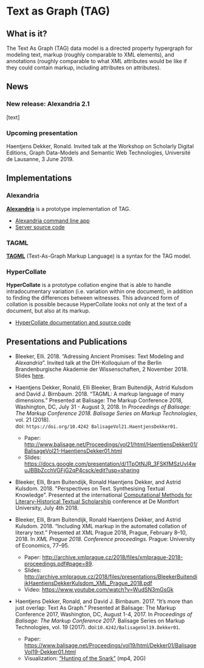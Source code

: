 # Text as Graph (TAG)

## What is it?

The Text As Graph (TAG) data model is a directed property hypergraph for modeling text, markup (roughly comparable to XML elements), and annotations (roughly comparable to what XML attributes would be like if they could contain markup, including attributes on attributes).

## News

### New release: Alexandria 2.1
[text]

### Upcoming presentation

Haentjens Dekker, Ronald. Invited talk at the Workshop on Scholarly Digital Editions, Graph Data-Models and Semantic Web Technologies, Université de Lausanne, 3 June 2019.

## Implementations

### Alexandria
[**Alexandria**](https://huygensing.github.io/alexandria-markup-server/) is a prototype implementation of TAG. 

* [Alexandria command line app](https://github.com/HuygensING/alexandria-markup-server#alexandria-command-line-app)
* [Server source code](https://github.com/HuygensING/alexandria-markup-server)

### TAGML
[**TAGML**](https://github.com/HuygensING/TAG/tree/master/TAGML) (Text-As-Graph Markup Language) is a syntax for the TAG model.

### HyperCollate
**HyperCollate** is a prototype collation engine that is able to handle intradocumentary variation (i.e. variation within one document), in addition to finding the differences between witnesses. This advanced form of collation is possible because HyperCollate looks not only at the text of a document, but also at its markup.

* [HyperCollate documentation and source code](https://github.com/HuygensING/hyper-collate)

## Presentations and Publications

* Bleeker, Elli. 2018. “Adressing Ancient Promises: Text Modeling and _Alexandria_”. Invited talk at the DH-Kolloquium of the Berlin Brandenburgische Akademie der Wissenschaften, 2 November 2018. Slides [here](https://edoc.bbaw.de/frontdoor/index/index/searchtype/latest/docId/2932/).
 
* Haentjens Dekker, Ronald, Elli Bleeker, Bram Buitendijk, Astrid Kulsdom and David J. Birnbaum. 2018. “TAGML: A markup language of many dimensions.” Presented at Balisage: The Markup Conference 2018, Washington, DC, July 31 - August 3, 2018. In _Proceedings of Balisage: The Markup Conference 2018. Balisage Series on Markup Technologies_, vol. 21 (2018).   
doi: `https://doi.org/10.4242 BalisageVol21.HaentjensDekker01.`
	* Paper: <http://www.balisage.net/Proceedings/vol21/html/HaentjensDekker01/BalisageVol21-HaentjensDekker01.html>
	* Slides: <https://docs.google.com/presentation/d/1TpOtNJR_3FSKfMSzUvI4wuJBBbZcchVGFjG2qP4csck/edit?usp=sharing>

* Bleeker, Elli, Bram Buitendijk, Ronald Haentjens Dekker, and Astrid Kulsdom. 2018. "Perspectives on Text. Synthesising Textual Knowledge". Presented at the international [Computational Methods for Literary-Historical Textual Scholarship](http://cts.dmu.ac.uk/events/CMLHTS/) conference at De Montfort University, July 4th 2018.

* Bleeker, Elli, Bram Buitendijk, Ronald Haentjens Dekker, and Astrid Kulsdom. 2018. “Including XML markup in the automated collation of literary text.” Presented at XML Prague 2018, Prague, February 8–10, 2018. In _XML Prague 2018. Conference proceedings._ Prague: University of Economics, 77–95.
	* Paper: <http://archive.xmlprague.cz/2018/files/xmlprague-2018-proceedings.pdf#page=89>.
	* Slides: <http://archive.xmlprague.cz/2018/files/presentations/BleekerBuitendijkHaentjensDekkerKulsdom_XML_Prague_2018.pdf>
	* Video: <https://www.youtube.com/watch?v=WudSN3mGsGk>

* Haentjens Dekker, Ronald, and David J. Birnbaum. 2017. “It’s more than just overlap: Text As Graph.” Presented at Balisage: The Markup Conference 2017, Washington, DC, August 1-4, 2017. In _Proceedings of Balisage: The Markup Conference 2017_. Balisage Series on Markup Technologies, vol. 19 (2017). doi:`10.4242/BalisageVol19.Dekker01`.
	* Paper: <https://www.balisage.net/Proceedings/vol19/html/Dekker01/BalisageVol19-Dekker01.html>
	* Visualization: [“Hunting of the Snark”](snark-fly.mp4) (mp4, 20G)

